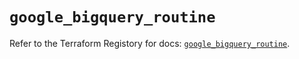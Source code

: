 # `google_bigquery_routine`

Refer to the Terraform Registory for docs: [`google_bigquery_routine`](https://registry.terraform.io/providers/hashicorp/google/5.2.0/docs/resources/bigquery_routine).
